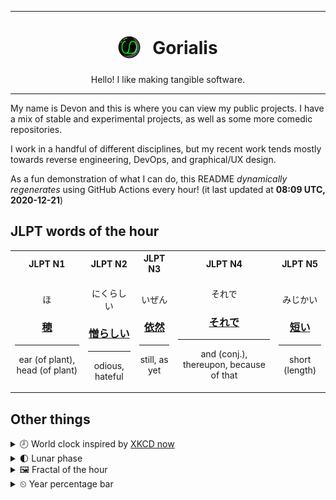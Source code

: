 ***

<h1 align="center">
<sub>
    <img src="readme/resources/avatar.png" height="36">
</sub>
&nbsp;
Gorialis
</h1>
<p align="center">
Hello! I like making tangible software.
</p>

***

My name is Devon and this is where you can view my public projects. I have a mix of stable and experimental projects, as well as some more comedic repositories.

I work in a handful of different disciplines, but my recent work tends mostly towards reverse engineering, DevOps, and graphical/UX design.

As a fun demonstration of what I can do, this README *dynamically regenerates* using GitHub Actions every hour! (it last updated at **08:09 UTC, 2020-12-21**)

<h2>JLPT words of the hour</h2>
<table>
    <tr>
        <th>JLPT N1</th>
        <th>JLPT N2</th>
        <th>JLPT N3</th>
        <th>JLPT N4</th>
        <th>JLPT N5</th>
    </tr>
    <tr>
        <td>
            <p align="center">ほ</p>
            <h3 align="center"><b><a href="https://jisho.org/search/%E7%A9%82">穂</a></b></h3>
            <hr>
            <p align="center">ear (of plant),<wbr> head (of plant)</p>
        </td>
        <td>
            <p align="center">にくらしい</p>
            <h3 align="center"><b><a href="https://jisho.org/search/%E6%86%8E%E3%82%89%E3%81%97%E3%81%84">憎らしい</a></b></h3>
            <hr>
            <p align="center">odious,<wbr> hateful</p>
        </td>
        <td>
            <p align="center">いぜん</p>
            <h3 align="center"><b><a href="https://jisho.org/search/%E4%BE%9D%E7%84%B6">依然</a></b></h3>
            <hr>
            <p align="center">still,<wbr> as yet</p>
        </td>
        <td>
            <p align="center">それで</p>
            <h3 align="center"><b><a href="https://jisho.org/search/%E3%81%9D%E3%82%8C%E3%81%A7">それで</a></b></h3>
            <hr>
            <p align="center">and (conj.),<wbr> thereupon,<wbr> because of that</p>
        </td>
        <td>
            <p align="center">みじかい</p>
            <h3 align="center"><b><a href="https://jisho.org/search/%E7%9F%AD%E3%81%84">短い</a></b></h3>
            <hr>
            <p align="center">short (length)</p>
        </td>
    </tr>
</table>

<h2>Other things</h2>
<details>
<summary>🕗  World clock inspired by <a href="https://xkcd.com/now">XKCD now</a></summary>

> <img src="generated/now.png" width="512">

</details>
<details>
<summary>🌓 Lunar phase</summary>

The moon is approximately 24.60% through its phase (First Quarter).

</details>
<details>
<summary>&#x1f5bc; Fractal of the hour</summary>

> <img src="generated/fractal.png" width="512">

</details>
<details>
<summary>&#x23f2; Year percentage bar</summary>
<pre><code>2020 [███████████████████▁] 97.09%</code></pre>
</details>
